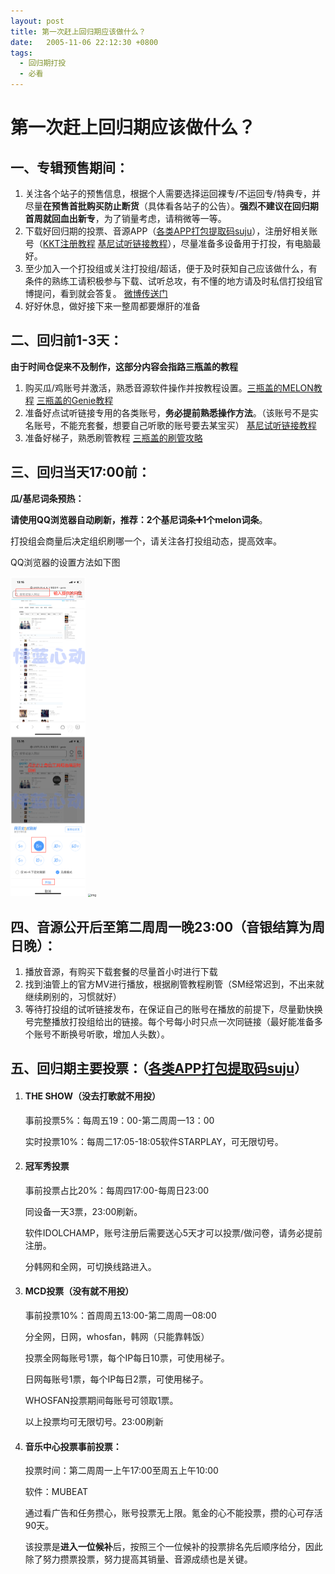 ```yaml
---
layout: post
title: 第一次赶上回归期应该做什么？
date:   2005-11-06 22:12:30 +0800
tags:
  - 回归期打投
  - 必看
---
```


# 第一次赶上回归期应该做什么？

## 一、专辑预售期间：

1. 关注各个站子的预售信息，根据个人需要选择运回裸专/不运回专/特典专，并尽量**在预售首批购买防止断货**（具体看各站子的公告）。**强烈不建议在回归期首周就回血出新专**，为了销量考虑，请稍微等一等。
2. 下载好回归期的投票、音源APP（[各类APP打包提取码suju](https://pan.baidu.com/s/19xXZmG-SM_nCxp82VkmDlQ)），注册好相关账号（[KKT注册教程]([https://penglanxindong1106.github.io/2020/08/12/KKT%E6%B3%A8%E5%86%8C%E6%95%99%E7%A8%8B.html](https://penglanxindong1106.github.io/2020/08/12/KKT注册教程.html))   [基尼试听链接教程]([https://penglanxindong1106.github.io/2020/08/12/%E5%9F%BA%E5%B0%BC%E8%AF%95%E5%90%AC%E9%93%BE%E6%8E%A5%E6%95%99%E7%A8%8B.html](https://penglanxindong1106.github.io/2020/08/12/基尼试听链接教程.html))），尽量准备多设备用于打投，有电脑最好。
3. 至少加入一个打投组或关注打投组/超话，便于及时获知自己应该做什么，有条件的熟练工请积极参与下载、试听总攻，有不懂的地方请及时私信打投组官博提问，看到就会答复。 [微博传送门](https://weibo.com/u/7328949300)
4. 好好休息，做好接下来一整周都要爆肝的准备



## 二、回归前1-3天：

**由于时间仓促来不及制作，这部分内容会指路三瓶盖的教程**

1. 购买瓜/鸡账号并激活，熟悉音源软件操作并按教程设置。[三瓶盖的MELON教程](https://weibo.com/6492162465/IryfA9LDg?filter=hot&root_comment_id=0)  [三瓶盖的Genie教程](https://weibo.com/6492162465/Hq6KeEN1i?filter=hot&root_comment_id=0&type=comment#_rnd1597731265825)
2. 准备好点试听链接专用的各类账号，**务必提前熟悉操作方法**。（该账号不是实名账号，不能充套餐，想要自己听歌的账号要去某宝买） [基尼试听链接教程]([https://penglanxindong1106.github.io/2020/08/12/%E5%9F%BA%E5%B0%BC%E8%AF%95%E5%90%AC%E9%93%BE%E6%8E%A5%E6%95%99%E7%A8%8B.html](https://penglanxindong1106.github.io/2020/08/12/基尼试听链接教程.html))
3. 准备好梯子，熟悉刷管教程 [三瓶盖的刷管攻略](https://weibo.com/6492162465/HsTS3g2WG?filter=hot&root_comment_id=0)

## 三、回归当天17:00前：

**瓜/基尼词条预热：**

**请使用QQ浏览器自动刷新，推荐：2个基尼词条➕1个melon词条**。

打投组会商量后决定组织刷哪一个，请关注各打投组动态，提高效率。

QQ浏览器的设置方法如下图

<img src="https://raw.githubusercontent.com/penglanxindong1106/pic/master/007ZZwvGly1gfkw02w18pj30nk2se1kx.jpg" alt="img" style="zoom:50%;" />

<img src="https://wx4.sinaimg.cn/large/007ZZwvGly1gfl6xk6t1gj30nk2seb29.jpg" alt="img" style="zoom: 33%;" />





## 四、音源公开后至第二周周一晚23:00（音银结算为周日晚）：

1. 播放音源，有购买下载套餐的尽量首小时进行下载
2. 找到油管上的官方MV进行播放，根据刷管教程刷管（SM经常迟到，不出来就继续刷别的，习惯就好）
3. 等待打投组的试听链接发布，在保证自己的账号在播放的前提下，尽量勤快换号完整播放打投组给出的链接。每个号每小时只点一次同链接（最好能准备多个账号不断换号听歌，增加人头数）。

## 五、回归期主要投票：（[各类APP打包提取码suju](https://pan.baidu.com/s/19xXZmG-SM_nCxp82VkmDlQ)）

1. #### THE SHOW（没去打歌就不用投）

   事前投票5%：每周五19：00-第二周周一13：00

   实时投票10%：每周二17:05-18:05软件STARPLAY，可无限切号。

2. #### 冠军秀投票

   事前投票占比20%：每周四17:00-每周日23:00

   同设备一天3票，23:00刷新。

   软件IDOLCHAMP，账号注册后需要送心5天才可以投票/做问卷，请务必提前注册。

   分韩网和全网，可切换线路进入。

3. #### MCD投票（没有就不用投）

   事前投票10%：首周周五13:00-第二周周一08:00

   分全网，日网，whosfan，韩网（只能靠韩饭）

   投票全网每账号1票，每个IP每日10票，可使用梯子。

   日网每账号1票，每个IP每日2票，可使用梯子。

   WHOSFAN投票期间每账号可领取1票。

   以上投票均可无限切号。23:00刷新

4. #### 音乐中心投票事前投票：

   投票时间：第二周周一上午17:00至周五上午10:00

   软件：MUBEAT

   通过看广告和任务攒心，账号投票无上限。氪金的心不能投票，攒的心可存活90天。

   该投票是**进入一位候补**后，按照三个一位候补的投票排名先后顺序给分，因此除了努力攒票投票，努力提高其销量、音源成绩也是关键。
